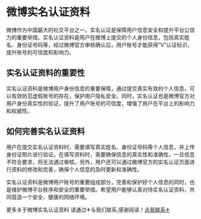 # 微博实名认证资料

微博作为中国最大的社交平台之一，实名认证是保障用户信息安全和提升平台公信力的重要举措。实名认证资料是用户在微博上提交的个人身份信息，包括真实姓名、身份证号码等，经过微博官方审核确认后，用户账号才能获得“V”认证标识，提升账号的可信度和影响力。

## 实名认证资料的重要性

实名认证资料是微博用户身份信息的重要保障，通过提交真实有效的个人信息，可以有效防范虚假账号的存在，保护用户隐私安全。同时，实名认证也是微博官方对用户身份真实性的验证，提升了用户账号的可信度，增强了用户在平台上的影响力和权威性。

## 如何完善实名认证资料

用户在提交实名认证资料时，需要填写真实姓名、身份证号码等个人信息，并上传身份证照片进行验证。在填写资料时，需要确保信息的真实性和准确性，一旦信息不符合要求，将无法通过审核。另外，用户还可以通过微博官方的实名认证页面进行资料的修改和完善，确保个人信息的及时更新和准确性。

实名认证资料是微博用户账号的重要组成部分，完善和保护好个人信息的同时，也是维护微博平台秩序和安全的重要举措。希望用户能够认真对待实名认证资料，共同营造一个安全、健康的网络环境。

更多关于微博实名认证资料 请通过✈与我们联系,感谢阅读！[点我联系✈](https://go.G208.com)